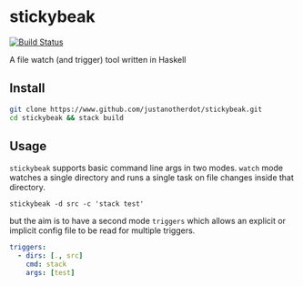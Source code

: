 # stickybeak

[![Build Status](https://travis-ci.org/justanotherdot/stickybeak.svg?branch=master)](https://travis-ci.org/justanotherdot/stickybeak)

A file watch (and trigger) tool written in Haskell

## Install

```bash
git clone https://www.github.com/justanotherdot/stickybeak.git
cd stickybeak && stack build
```

## Usage

`stickybeak` supports basic command line args in two modes. `watch` mode
watches a single directory and runs a single task on file changes inside that
directory.

```
stickybeak -d src -c 'stack test'
```


but the aim is to have a second mode `triggers` which allows an explicit or
implicit config file to be read for multiple triggers.

```yaml
triggers:
  - dirs: [., src]
    cmd: stack
    args: [test]
```
